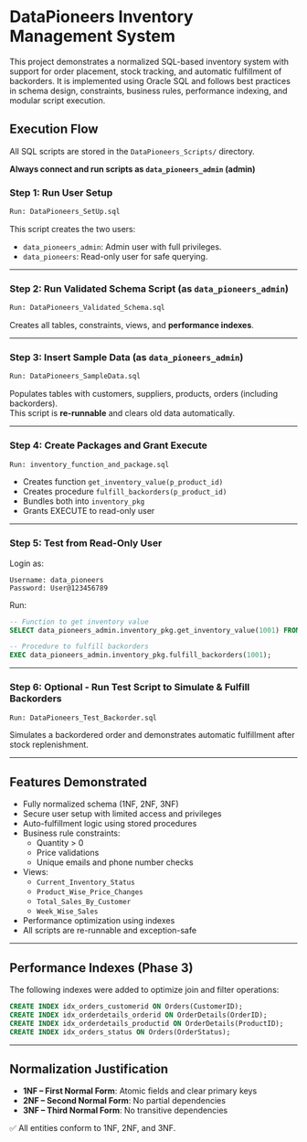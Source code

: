
# DataPioneers Inventory Management System

This project demonstrates a normalized SQL-based inventory system with support for order placement, stock tracking, and automatic fulfillment of backorders. It is implemented using Oracle SQL and follows best practices in schema design, constraints, business rules, performance indexing, and modular script execution.

## Execution Flow

All SQL scripts are stored in the `DataPioneers_Scripts/` directory.

**Always connect and run scripts as `data_pioneers_admin` (admin)**

### Step 1: Run User Setup
```sql
Run: DataPioneers_SetUp.sql
```
This script creates the two users:
- `data_pioneers_admin`: Admin user with full privileges.
- `data_pioneers`: Read-only user for safe querying.

---

### Step 2: Run Validated Schema Script (as `data_pioneers_admin`)
```sql
Run: DataPioneers_Validated_Schema.sql
```
Creates all tables, constraints, views, and **performance indexes**.

---

### Step 3: Insert Sample Data (as `data_pioneers_admin`)
```sql
Run: DataPioneers_SampleData.sql
```
Populates tables with customers, suppliers, products, orders (including backorders).  
This script is **re-runnable** and clears old data automatically.

---

### Step 4: Create Packages and Grant Execute
```sql
Run: inventory_function_and_package.sql
```
- Creates function `get_inventory_value(p_product_id)`
- Creates procedure `fulfill_backorders(p_product_id)`
- Bundles both into `inventory_pkg`
- Grants EXECUTE to read-only user

---

### Step 5: Test from Read-Only User
Login as:
```
Username: data_pioneers
Password: User@123456789
```

Run:
```sql
-- Function to get inventory value
SELECT data_pioneers_admin.inventory_pkg.get_inventory_value(1001) FROM dual;

-- Procedure to fulfill backorders
EXEC data_pioneers_admin.inventory_pkg.fulfill_backorders(1001);
```

---

### Step 6: Optional - Run Test Script to Simulate & Fulfill Backorders
```sql
Run: DataPioneers_Test_Backorder.sql
```
Simulates a backordered order and demonstrates automatic fulfillment after stock replenishment.

---

## Features Demonstrated

- Fully normalized schema (1NF, 2NF, 3NF)
- Secure user setup with limited access and privileges
- Auto-fulfillment logic using stored procedures
- Business rule constraints:
  - Quantity > 0
  - Price validations
  - Unique emails and phone number checks
- Views:
  - `Current_Inventory_Status`
  - `Product_Wise_Price_Changes`
  - `Total_Sales_By_Customer`
  - `Week_Wise_Sales`
- Performance optimization using indexes
- All scripts are re-runnable and exception-safe

---

## Performance Indexes (Phase 3)

The following indexes were added to optimize join and filter operations:
```sql
CREATE INDEX idx_orders_customerid ON Orders(CustomerID);
CREATE INDEX idx_orderdetails_orderid ON OrderDetails(OrderID);
CREATE INDEX idx_orderdetails_productid ON OrderDetails(ProductID);
CREATE INDEX idx_orders_status ON Orders(OrderStatus);
```

---

## Normalization Justification

- **1NF – First Normal Form**: Atomic fields and clear primary keys
- **2NF – Second Normal Form**: No partial dependencies
- **3NF – Third Normal Form**: No transitive dependencies

✅ All entities conform to 1NF, 2NF, and 3NF.



